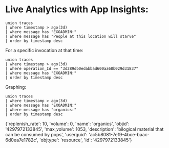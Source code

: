 # Live Analytics with App Insights:


```
union traces
| where timestamp > ago(3d)
| where message has "EXOADMIN:"
| where message has "People at this location will starve"
| order by timestamp desc
```

For a specific invocation at that time:
```
union traces
| where timestamp > ago(3d)
| where operation_Id == "3d289db0edabbad600aa68b029d31837"
| where message has "EXOADMIN:"
| order by timestamp desc
```


Graphing:
```
union traces
| where timestamp > ago(3d)
| where message has "EXOADMIN:"
| where message has "organics:"
| order by timestamp desc
```

{'replenish_rate': 10, 'volume': 0, 'name': 'organics', 'objid': '4297972133845', 'max_volume': 1053, 'description': 'bilogical material that can be consumed by pops', 'userguid': 'ac5b8081-7ef9-4bce-baac-6d0ea7e1782c', 'objtype': 'resource', 'id': '4297972133845'} 
